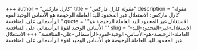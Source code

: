 +++
author = "كارل ماركس"
title = "مقولة كارل ماركس"
description = "مقولة كارل ماركس: الاستغلال غير المحدود لليد العاملة الرخيصة هو الأساس الوحيد لقوة الرأسمالي على المنافسة."
quote = '''الاستغلال غير المحدود لليد العاملة الرخيصة هو الأساس الوحيد لقوة الرأسمالي على المنافسة.'''
slug = "الاستغلال-غير-المحدود-لليد-العاملة-الرخيصة-هو-الأساس-الوحيد-لقوة-الرأسمالي-على-المنافسة"
+++
الاستغلال غير المحدود لليد العاملة الرخيصة هو الأساس الوحيد لقوة الرأسمالي على المنافسة.
